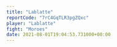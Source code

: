 ```yaml
---
title: "Lablatte"
reportCode: "7rC4GqTLR3pgZQxc"
player: "Lablatte"
fight: "Moroes"
date: 2021-08-01T19:04:53.731000+00:00
---
```

